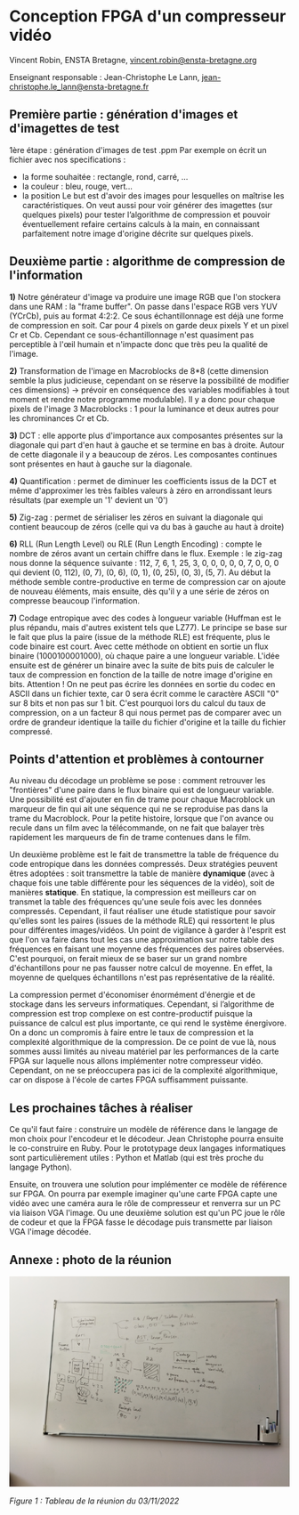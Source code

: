 # Conception FPGA d'un compresseur vidéo
Vincent Robin, ENSTA Bretagne, vincent.robin@ensta-bretagne.org

Enseignant responsable : Jean-Christophe Le Lann, jean-christophe.le_lann@ensta-bretagne.fr


## Première partie : génération d'images et d'imagettes de test

1ère étape : génération d'images de test .ppm
Par exemple on écrit un fichier avec nos specifications :
- la forme souhaitée : rectangle, rond, carré, ...
- la couleur : bleu, rouge, vert...
- la position
Le but est d'avoir des images pour lesquelles on maîtrise les caractéristiques.
On veut aussi pour voir générer des imagettes (sur quelques pixels) pour tester l’algorithme de compression et pouvoir éventuellement refaire certains calculs à la main, en connaissant parfaitement notre image d'origine décrite sur quelques pixels. 

## Deuxième partie : algorithme de compression de l'information

**1)** Notre générateur d'image va produire une image RGB que l'on stockera dans une RAM : la "frame buffer". On passe dans l'espace RGB vers YUV (YCrCb), puis au format 4:2:2. Ce sous échantillonnage est déjà une forme de compression en soit. Car pour 4 pixels on garde deux pixels Y et un pixel Cr et Cb. Cependant ce sous-échantillonnage n'est quasiment pas perceptible à l'œil humain et n'impacte donc que très peu la qualité de l'image. 

**2)** Transformation de l'image en Macroblocks de 8*8 (cette dimension semble la plus judicieuse, cependant on se réserve la possibilité de modifier ces dimensions) -> prévoir en conséquence des variables modifiables à tout moment et rendre notre programme modulable). Il y a donc pour chaque pixels de l'image 3 Macroblocks : 1 pour la luminance et deux autres pour les chrominances Cr et Cb.

**3)** DCT : elle apporte plus d'importance aux composantes présentes sur la diagonale qui part d'en haut à gauche et se termine en bas à droite. Autour de cette diagonale il y a beaucoup de zéros. Les composantes continues sont présentes en haut à gauche sur la diagonale. 

**4)** Quantification : permet de diminuer les coefficients issus de la DCT et même d'approximer les très faibles valeurs à zéro en arrondissant leurs résultats (par exemple un '1' devient un '0')

**5)** Zig-zag : permet de sérialiser les zéros en suivant la diagonale qui contient beaucoup de zéros (celle qui va du bas à gauche au haut à droite)

**6)** RLL (Run Length Level) ou RLE (Run Length Encoding) : compte le nombre de zéros avant un certain chiffre dans le flux. Exemple : le zig-zag nous donne la séquence suivante : 112, 7, 6, 1, 25, 3, 0, 0, 0, 0, 0, 7, 0, 0, 0 qui devient (0, 112), (0, 7), (0, 6), (0, 1), (0, 25), (0, 3), (5, 7). Au début la méthode semble contre-productive en terme de compression car on ajoute de nouveau éléments, mais ensuite, dès qu'il y a une série de zéros on compresse beaucoup l'information.

**7)** Codage entropique avec des codes à longueur variable (Huffman est le plus répandu, mais d'autres existent tels que LZ77). Le principe se base sur le fait que plus la paire (issue de la méthode RLE) est fréquente, plus le code binaire est court. Avec cette méthode on obtient en sortie un flux binaire (1000100001000), où chaque paire a une longueur variable. L'idée ensuite est de générer un binaire avec la suite de bits puis de calculer le taux de compression en fonction de la taille de notre image d'origine en bits. Attention ! On ne peut pas écrire les données en sortie du codec en ASCII dans un fichier texte, car 0 sera écrit comme le caractère ASCII "0" sur 8 bits et non pas sur 1 bit. C'est pourquoi lors du calcul du taux de compression, on a un facteur 8 qui nous permet pas de comparer avec un ordre de grandeur identique la taille du fichier d'origine et la taille du fichier compressé.

## Points d'attention et problèmes à contourner

Au niveau du décodage un problème se pose : comment retrouver les "frontières" d'une paire dans le flux binaire qui est de longueur variable. Une possibilité est d'ajouter en fin de trame pour chaque Macroblock un marqueur de fin qui ait une séquence qui ne se reproduise pas dans la trame du Macroblock. Pour la petite histoire, lorsque que l'on avance ou recule dans un film avec la télécommande, on ne fait que balayer très rapidement les marqueurs de fin de trame contenues dans le film.

Un deuxième problème est le fait de transmettre la table de fréquence du code entropique dans les données compressés. Deux stratégies peuvent êtres adoptées : soit transmettre la table de manière **dynamique** (avec à chaque fois une table différente pour les séquences de la vidéo), soit de manières **statique**. En statique, la compression est meilleurs car on transmet la table des fréquences qu'une seule fois avec les données compressés. Cependant, il faut réaliser une étude statistique pour savoir qu'elles sont les paires (issues de la méthode RLE) qui ressortent le plus pour différentes images/vidéos. Un point de vigilance à garder à l'esprit est que l'on va faire dans tout les cas une approximation sur notre table des fréquences en faisant une moyenne des fréquences des paires observées. C'est pourquoi, on ferait mieux de se baser sur un grand nombre d'échantillons pour ne pas fausser notre calcul de moyenne. En effet, la moyenne de quelques échantillons n'est pas représentative de la réalité. 

La compression permet d'économiser énormément d'énergie et de stockage dans les serveurs informatiques. Cependant, si l’algorithme de compression est trop complexe on est contre-productif puisque la puissance de calcul est plus importante, ce qui rend le système énergivore. On a donc un compromis à faire entre le taux de compression et la complexité algorithmique de la compression. De ce point de vue là, nous sommes aussi limités au niveau matériel par les performances de la carte FPGA sur laquelle nous allons implémenter notre compresseur vidéo. Cependant, on ne se préoccupera pas ici de la complexité algorithmique, car on dispose à l'école de cartes FPGA suffisamment puissante. 

## Les prochaines tâches à réaliser

Ce qu'il faut faire : construire un modèle de référence dans le langage de mon choix pour l'encodeur et le décodeur. Jean Christophe pourra ensuite le co-construire en Ruby. Pour le prototypage deux langages informatiques sont particulièrement utiles : Python et Matlab (qui est très proche du langage Python). 

Ensuite, on trouvera une solution pour implémenter ce modèle de référence sur FPGA. On pourra par exemple imaginer qu'une carte FPGA capte une vidéo avec une caméra aura le rôle de compresseur et renverra sur un PC via liaison VGA l'image.
Ou une deuxième solution est qu'un PC joue le rôle de codeur et que la FPGA fasse le décodage puis transmette par liaison VGA l'image décodée.

## Annexe : photo de la réunion

![Tableau réunion](reunion_03_11_2022.jpg)

*Figure 1 : Tableau de la réunion du 03/11/2022*